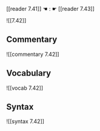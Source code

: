 [[reader 7.41]] ☚ : ☛ [[reader 7.43]]

![[7.42]]

## Commentary

![[commentary 7.42]]

## Vocabulary

![[vocab 7.42]]

## Syntax

![[syntax 7.42]]


